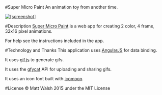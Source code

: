 #Super Micro Paint
An animation toy from another time. 

[![\[screenshot\]](https://cloud.githubusercontent.com/assets/6074785/7672402/9adb79b8-fcbf-11e4-9684-d22bbed6ffbd.png)](http://walsh9.github.io/super-micro-paint)

#Description
[Super Micro Paint](http://walsh9.github.io/super-micro-paint) is a web app for creating 2 color, 4 frame, 32x16 pixel animations. 

For help see the instructions included in the app.

#Technology and Thanks
This application uses [AngularJS](https://angularjs.org) for data binding.

It uses [gif.js](https://jnordberg.github.io/gif.js/) to generate gifs.

It uses the [gfycat](http://gfycat.com) API for uploading and sharing gifs.

It uses an icon font built with [icomoon](https://icomoon.io).

#License
© Matt Walsh 2015 under the MIT License